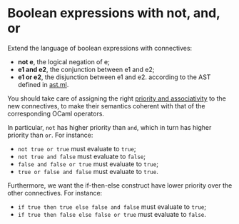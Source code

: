 # Boolean expressions with not, and, or

Extend the language of boolean expressions with connectives:
- **not e**, the logical negation of e;
- **e1 and e2**, the conjunction between e1 and e2;
- **e1 or e2**, the disjunction between e1 and e2.
according to the AST defined in [ast.ml](src/ast.ml).

You should take care of assigning the right [priority and associativity](http://gallium.inria.fr/~fpottier/menhir/manual.html#sec12) 
to the new connectives, to make their semantics coherent with that of the corresponding OCaml operators. 

In particular, `not` has higher priority than `and`, which in turn has higher priority than `or`.
For instance:
- `not true or true` must evaluate to `true`;
- `not true and false` must evaluate to `false`;
- `false and false or true` must evaluate to `true`;
- `true or false and false` must evaluate to `true`.

Furthermore, we want the if-then-else construct have lower priority over the other connectives. For instance:
- `if true then true else false and false` must evaluate to `true`;
- `if true then false else false or true`  must evaluate to `false`.
